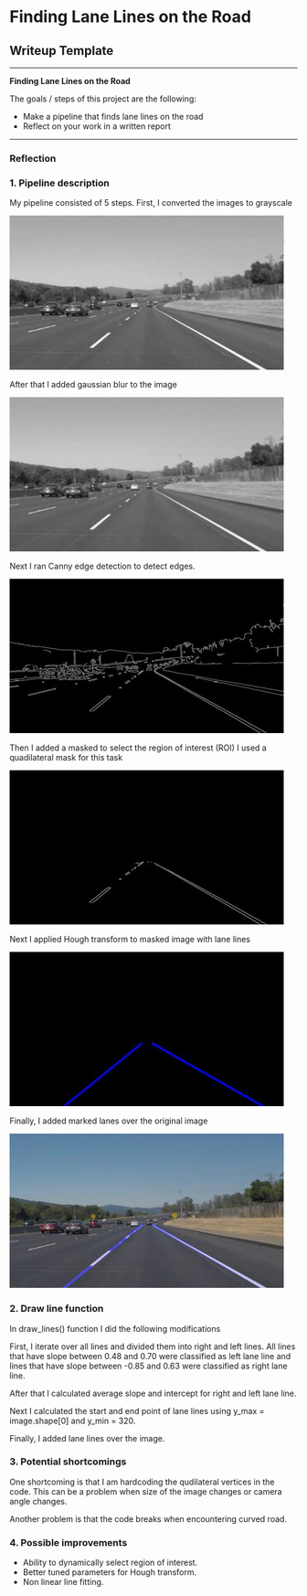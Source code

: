 # **Finding Lane Lines on the Road** 

## Writeup Template

---

**Finding Lane Lines on the Road**

The goals / steps of this project are the following:
* Make a pipeline that finds lane lines on the road
* Reflect on your work in a written report


[//]: # (Image References)

[image1]: ./pipeline_images/gray.jpg "Grayscale"
[image2]: ./pipeline_images/blur.jpg "Gaussian Blur"
[image3]: ./pipeline_images/edges.jpg "Canny Edges"
[image4]: ./pipeline_images/masked.jpg "Masked region of interest"
[image5]: ./pipeline_images/lines.jpg "Hough lines"
[image6]: ./pipeline_images/final.jpg "Final image"

---

### Reflection

### 1. Pipeline description

My pipeline consisted of 5 steps.
First, I converted the images to grayscale

![alt_text][image1]

After that I added gaussian blur to the image

![alt_text][image2]

Next I ran Canny edge detection to detect edges. 

![alt_text][image3]

Then I added a masked to select the region of interest (ROI)
I used a quadilateral mask for this task

![alt_text][image4]

Next I applied Hough transform to masked image with lane lines

![alt_text][image5]

Finally, I added marked lanes over the original image

![alt_text][image6]

### 2. Draw line function

In draw_lines() function I did the following modifications

First, I iterate over all lines and divided them into right and left lines.
All lines that have slope between 0.48 and 0.70 were classified as left lane line and lines that
have slope between -0.85 and 0.63 were classified as right lane line.

After that I calculated average slope and intercept for right and left lane line. 

Next I calculated the start and end point of lane lines using y_max = image.shape[0] and y_min = 320. 

Finally, I added lane lines over the image. 


### 3. Potential shortcomings

One shortcoming is that I am hardcoding the qudilateral vertices in the code. This can be a problem when size of the image changes or camera angle changes.

Another problem is that the code breaks when encountering curved road.


### 4. Possible improvements

* Ability to dynamically select region of interest.
* Better tuned parameters for Hough transform. 
* Non linear line fitting.


